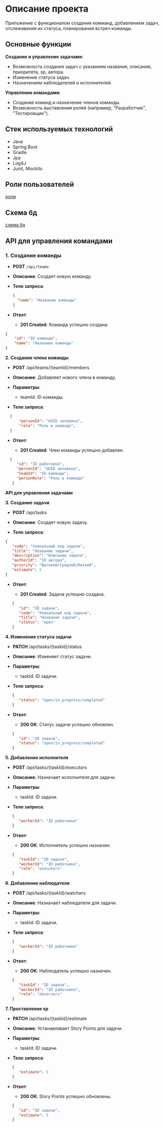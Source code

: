 
# Описание проекта

Приложение с функционалом создания комманд, добавлением задач, отслеживания их статуса, планирования встреч команды. 

## Основные функции

 **Создание и управление задачами**:
   - Возможность создания задач с указанием названия, описания, приоритета, sp, автора.
   - Изменение статуса задач.
   - Назначением наблюдателей и исполнителей.

**Управление командами**:
   - Создание команд и назначение членов команды.
   - Возможность выставления ролей (например, "Разработчик", "Тестировщик").
     
 ## Стек используемых технологий
 - Java
 - Spring Boot
 - Gradle
 - Jpa
 - Log4J
 - Junit, Mockito

## Роли пользователей
[роли](https://github.com/user-attachments/files/17175864/tennis_bird_users_roles.drawio.pdf.drawio.pdf)

## Схема бд
[схема бд](https://github.com/user-attachments/files/17277013/tennis_bird_schema_bd.drawio.pdf)

## API для управления командами

### 1. Создание команды
- **POST** `/api/teams`
- **Описание**: Создает новую команду.
- **Тело запроса**:
  ```json
  {
    "name": "Название команды"
  }
  ```
-   **Ответ**:

    -   **201 Created**: Команда успешно создана.

   ``` json
   {
       "id": "ID команды",
       "name": "Название команды"
   }
   ```
**2. Создание члена команды**

-   **POST** /api/teams/{teamId}/members

-   **Описание**: Добавляет нового члена в команду.

-   **Параметры**:

    -   teamId: ID команды.

-   **Тело запроса**:

 ```json
   {
       "personId": "UUID человека",
       "role": "Роль в командe",
   }
   ```
-   **Ответ**:

    -   **201 Created**: Член команды успешно добавлен.
 ```json
   {
      "id": "ID работника",
      "personId": "UUID человека",
      "teamId": "ID команды",
      "personRole": "Роль в команде"
    }
   ```
**API для управления задачами**

**3. Создание задачи**

-   **POST** /api/tasks

-   **Описание**: Создает новую задачу.

-   **Тело запроса**:
   
   ```json
   {
      "code": "Уникальный код задачи",
      "title": "Название задачи",
      "description": "Описание задачи",
      "authorId": "ID автора",
      "priority": "Высокий/Средний/Низкий",
      "estimate": 5
   }
```
-   **Ответ**:

    -   **201 Created**: Задача успешно создана.
```json
   {
      "id": "ID задачи",
      "code": "Уникальный код задачи",
      "title": "Название задачи",
      "status": "open"
   }
```
**4. Изменение статуса задачи**

-   **PATCH** /api/tasks/{taskId}/status

-   **Описание**: Изменяет статус задачи.

-   **Параметры**:

    -   taskId: ID задачи.

-   **Тело запроса**:
```json
   {
      "status": "open/in_progress/completed"
   }
```
-   **Ответ**:

    -   **200 OK**: Статус задачи успешно обновлен.

``` json
   {
      "id": "ID задачи",
      "status": "open/in_progress/completed"
   }
```
**5. Добавление исполнителя**

-   **POST** /api/tasks/{taskId}/executors

-   **Описание**: Назначает исполнителя для задачи.

-   **Параметры**:

    -   taskId: ID задачи.

-   **Тело запроса**:
```json
   {
      "workerId": "ID работника"
   }
```
-   **Ответ**:

    -   **200 OK**: Исполнитель успешно назначен.
```json
   {
      "taskId": "ID задачи",
      "workerId": "ID работника",
      "role": "executors"
   }
```
**6. Добавление наблюдателя**

-   **POST** /api/tasks/{taskId}/watchers

-   **Описание**: Назначает наблюдателя для задачи.

-   **Параметры**:

    -   taskId: ID задачи.

-   **Тело запроса**:
```json
   {
      "workerId": "ID работника"
   }
```
-   **Ответ**:

    -   **200 OK**: Наблюдатель успешно назначен.

``` json
   {
      "taskId": "ID задачи",
      "workerId": "ID работника",
      "role": "observers"
   }
```
**7. Проставление sp**

-   **PATCH** /api/tasks/{taskId}/estimate

-   **Описание**: Устанавливает Story Points для задачи.

-   **Параметры**:

    -   taskId: ID задачи.

-   **Тело запроса**:
```json
   {
      "estimate": 5 
   }
```
-   **Ответ**:

    -   **200 OK**: Story Points успешно обновлены.
```json
   {
      "id": "ID задачи",
      "estimate": 5
   }
```
